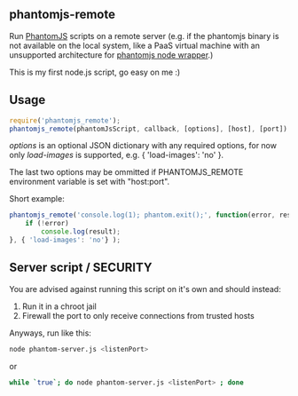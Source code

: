 ## phantomjs-remote

Run [PhantomJS](http://phantomjs.org/) scripts on a remote server (e.g. if the phantomjs
binary is not available on the local system, like a PaaS virtual machine with an
unsupported architecture for [phantomjs node wrapper](https://github.com/Obvious/phantomjs).)

This is my first node.js script, go easy on me :)

## Usage

```js
require('phantomjs_remote');
phantomjs_remote(phantomJsScript, callback, [options], [host], [port]).
```

*options* is an optional JSON dictionary with any required options, for now only *load-images* is supported, e.g. { 'load-images': 'no' }.

The last two options may be ommitted if PHANTOMJS_REMOTE environment variable is set
with "host:port".

Short example:
```js
phantomjs_remote('console.log(1); phantom.exit();', function(error, result) {
	if (!error)
		console.log(result);
}, { 'load-images': 'no'} );
```

## Server script / SECURITY

You are advised against running this script on it's own and should instead:

1. Run it in a chroot jail
2. Firewall the port to only receive connections from trusted hosts

Anyways, run like this:

```bash
node phantom-server.js <listenPort>
```

or
```bash
while `true`; do node phantom-server.js <listenPort> ; done 
```

